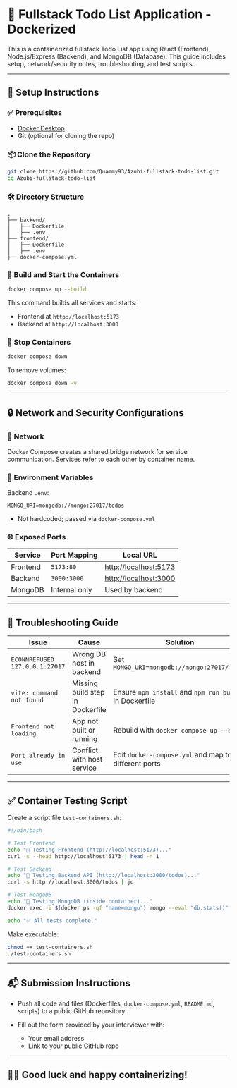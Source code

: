 # 📝 Fullstack Todo List Application - Dockerized

This is a containerized fullstack Todo List app using React (Frontend), Node.js/Express (Backend), and MongoDB (Database). This guide includes setup, network/security notes, troubleshooting, and test scripts.

---

## 🚀 Setup Instructions

### ✅ Prerequisites

* [Docker Desktop](https://www.docker.com/products/docker-desktop)
* Git (optional for cloning the repo)

### 📦 Clone the Repository

```bash
git clone https://github.com/Quammy93/Azubi-fullstack-todo-list.git
cd Azubi-fullstack-todo-list
```

### 🛠 Directory Structure

```
.
├── backend/
│   ├── Dockerfile
│   ├── .env
├── frontend/
│   ├── Dockerfile
│   ├── .env
├── docker-compose.yml
```

### 🔧 Build and Start the Containers

```bash
docker compose up --build
```

This command builds all services and starts:

* Frontend at `http://localhost:5173`
* Backend at `http://localhost:3000`

### 🛑 Stop Containers

```bash
docker compose down
```

To remove volumes:

```bash
docker compose down -v
```

---

## 🔒 Network and Security Configurations

### 🔗 Network

Docker Compose creates a shared bridge network for service communication. Services refer to each other by container name.

### 🔐 Environment Variables

Backend `.env`:

```env
MONGO_URI=mongodb://mongo:27017/todos
```

* Not hardcoded; passed via `docker-compose.yml`

### 🌐 Exposed Ports

| Service  | Port Mapping  | Local URL                                      |
| -------- | ------------- | ---------------------------------------------- |
| Frontend | `5173:80`     | [http://localhost:5173](http://localhost:5173) |
| Backend  | `3000:3000`   | [http://localhost:3000](http://localhost:3000) |
| MongoDB  | Internal only | Used by backend                                |

---

## 🧰 Troubleshooting Guide

| Issue                          | Cause                            | Solution                                               |
| ------------------------------ | -------------------------------- | ------------------------------------------------------ |
| `ECONNREFUSED 127.0.0.1:27017` | Wrong DB host in backend         | Set `MONGO_URI=mongodb://mongo:27017/todos`            |
| `vite: command not found`      | Missing build step in Dockerfile | Ensure `npm install` and `npm run build` in Dockerfile |
| `Frontend not loading`         | App not built or running         | Rebuild with `docker compose up --build`               |
| `Port already in use`          | Conflict with host service       | Edit `docker-compose.yml` and map to different ports   |

---

## ✅ Container Testing Script

Create a script file `test-containers.sh`:

```bash
#!/bin/bash

# Test Frontend
echo "🧪 Testing Frontend (http://localhost:5173)..."
curl -s --head http://localhost:5173 | head -n 1

# Test Backend
echo "🧪 Testing Backend API (http://localhost:3000/todos)..."
curl -s http://localhost:3000/todos | jq

# Test MongoDB
echo "🧪 Testing MongoDB (inside container)..."
docker exec -i $(docker ps -qf "name=mongo") mongo --eval "db.stats()" | grep "db"

echo "✅ All tests complete."
```

Make executable:

```bash
chmod +x test-containers.sh
./test-containers.sh
```

---

## 📬 Submission Instructions

* Push all code and files (Dockerfiles, `docker-compose.yml`, `README.md`, scripts) to a public GitHub repository.
* Fill out the form provided by your interviewer with:

  * Your email address
  * Link to your public GitHub repo


---

## 👩‍💻 Good luck and happy containerizing!
